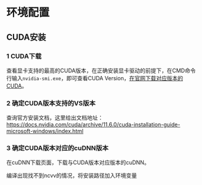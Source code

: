 # 环境配置



## CUDA安装

### 1 CUDA下载

查看显卡支持的最高的CUDA版本，在正确安装显卡驱动的前提下，在CMD命令行输入`nvidia-smi.exe`，即可查看CUDA Version，[在官网下载对应版本的CUDA](https://developer.nvidia.com/cuda-toolkit-archive)。



### 2 确定CUDA版本支持的VS版本

查询官方安装文档，这里给出文档地址：https://docs.nvidia.com/cuda/archive/11.6.0/cuda-installation-guide-microsoft-windows/index.html



### 3 确定CUDA版本对应的cuDNN版本

在cuDNN下载页面，下载与CUDA版本对应版本的cuDNN。

编译出现找不到ncvv的情况，将安装路径加入环境变量







